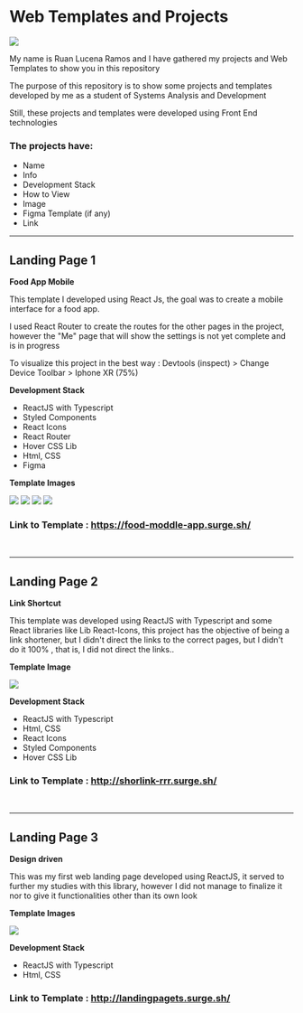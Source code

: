# Web Templates and Projects 

![](https://images8.alphacoders.com/115/1156488.png)

My name is Ruan Lucena Ramos and I have gathered my projects and Web Templates to show you in this repository

The purpose of this repository is to show some projects and templates developed by me as a student of Systems Analysis and Development

Still, these projects and templates were developed using Front End technologies

### **The projects have**:
- Name
- Info
- Development Stack
- How to View
- Image
- Figma Template (if any)
- Link

---

## Landing Page 1

**Food App Mobile**

This template I developed using React Js, the goal was to create a mobile interface for a food app.

I used React Router to create the routes for the other pages in the project, however the "Me" page that will show the settings is not yet complete and is in progress

To visualize this project in the best way : 
Devtools (inspect) > Change Device Toolbar > Iphone XR (75%)

**Development Stack**
- ReactJS with Typescript
- Styled Components
- React Icons
- React Router
- Hover CSS Lib
- Html, CSS
- Figma

**Template Images**

![](./images_templates/FoodAppHome.png) ![](./images_templates/FoodAppCart.png) ![](./images_templates/FoodAppLocation.png) ![](./images_templates/FoodAppMe.png)

### Link to Template :  https://food-moddle-app.surge.sh/

<br>

---

## Landing Page 2

**Link Shortcut**

This template was developed using ReactJS with Typescript and some React libraries like Lib React-Icons, this project has the objective of being a link shortener, but I didn't direct the links to the correct pages, but I didn't do it 100% , that is, I did not direct the links..

**Template Image**

![](./images_templates/Link%20Shortcut.png)

**Development Stack**
- ReactJS with Typescript
- Html, CSS
- React Icons
- Styled Components
- Hover CSS Lib

### Link to Template :  http://shorlink-rrr.surge.sh/

<br>

---

## Landing Page 3

**Design driven**

This was my first web landing page developed using ReactJS, it served to further my studies with this library, however I did not manage to finalize it nor to give it functionalities other than its own look

**Template Images**

![](./images_templates/Design%20driven.png)

**Development Stack**
- ReactJS with Typescript
- Html, CSS

### Link to Template :  http://landingpagets.surge.sh/

















